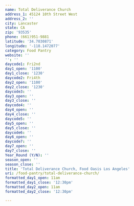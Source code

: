 ```yaml
---
name: Total Deliverance Church
address_1: 45124 10th Street West
address_2: ''
city: Lancaster
state: CA
zip: '93535'
phone: (661)951-9881
latitude: '34.7030871'
longitude: '-118.1472077'
category: Food Pantry
website: ''
'': ''
daycode1: Fri2nd
day1_open: '1100'
day1_close: '1230'
daycode2: Fri4th
day2_open: '1100'
day2_close: '1230'
daycode3: ''
day3_open: ''
day3_close: ''
daycode4: ''
day4_open: ''
day4_close: ''
daycode5: ''
day5_open: ''
day5_close: ''
daycode6: ''
day6_open: ''
daycode7: ''
day7_open: ''
day7_close: ''
Year_Round (Y/N): ''
season_open: ''
season_close: ''
title: 'Total Deliverance Church, Food Oasis Los Angeles'
uri: /food-pantry/total-deliverance-church/
formatted_day1_open: 11am
formatted_day1_close: '12:30pm'
formatted_day2_open: 11am
formatted_day2_close: '12:30pm'

---
```

